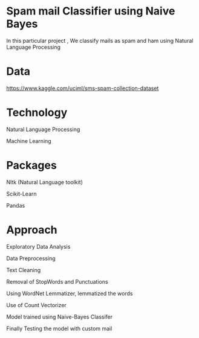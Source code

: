 
# Spam mail Classifier using Naive Bayes

In this particular project , We classify mails as spam and ham using Natural Language Processing

# Data
https://www.kaggle.com/uciml/sms-spam-collection-dataset

# Technology

   Natural Language Processing
   
   Machine Learning
   
# Packages

   Nltk (Natural Language toolkit)
   
   Scikit-Learn
   
   Pandas
 
# Approach
   
   Exploratory Data Analysis

   Data Preprocessing
   
   Text Cleaning
   
   Removal of StopWords and Punctuations
         
   Using WordNet Lemmatizer, lemmatized the words
         
   Use of Count Vectorizer
         
   Model trained using Naive-Bayes Classifer 
   
   Finally Testing the model with custom mail
